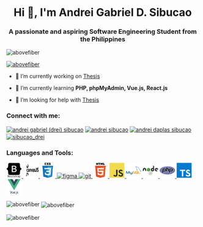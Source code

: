 <h1 align="center">Hi 👋, I'm Andrei Gabriel D. Sibucao</h1>
<h3 align="center">A passionate and aspiring Software Engineering Student from the Philippines</h3>

<p align="left"> <img src="https://komarev.com/ghpvc/?username=abovefiber&label=Profile%20views&color=0e75b6&style=flat" alt="abovefiber" /> </p>

<p align="left"> <a href="https://github.com/ryo-ma/github-profile-trophy"><img src="https://github-profile-trophy.vercel.app/?username=abovefiber" alt="abovefiber" /></a> </p>

- 🔭 I’m currently working on [Thesis](https://github.com/Xmaxter213/Thesis2)

- 🌱 I’m currently learning **PHP, phpMyAdmin, Vue.js, React.js**

- 🤝 I’m looking for help with [Thesis](https://github.com/Xmaxter213/Thesis2)

<h3 align="left">Connect with me:</h3>
<p align="left">
<a href="https://linkedin.com/in/andrei gabriel (drei) sibucao" target="_blank"><img align="center" src="https://raw.githubusercontent.com/rahuldkjain/github-profile-readme-generator/master/src/images/icons/Social/linked-in-alt.svg" alt="andrei gabriel (drei) sibucao" height="30" width="40" /></a>
<a href="[https://stackoverflow.com/users/andrei sibucao](https://stackoverflow.com/users/16812111/andrei-sibucao?tab=profile)" target="_blank"><img align="center" src="https://raw.githubusercontent.com/rahuldkjain/github-profile-readme-generator/master/src/images/icons/Social/stack-overflow.svg" alt="andrei sibucao" height="30" width="40" /></a>
<a href="https://www.facebook.com/DJAndrei16" target="_blank"><img align="center" src="https://raw.githubusercontent.com/rahuldkjain/github-profile-readme-generator/master/src/images/icons/Social/facebook.svg" alt="andrei daplas sibucao" height="30" width="40" /></a>
<a href="https://instagram.com/sibucao_drei" target="_blank"><img align="center" src="https://raw.githubusercontent.com/rahuldkjain/github-profile-readme-generator/master/src/images/icons/Social/instagram.svg" alt="sibucao_drei" height="30" width="40" /></a>
</p>

<h3 align="left">Languages and Tools:</h3>
<p align="left"> <a href="https://getbootstrap.com" target="_blank" rel="noreferrer"> <img src="https://raw.githubusercontent.com/devicons/devicon/master/icons/bootstrap/bootstrap-plain-wordmark.svg" alt="bootstrap" width="40" height="40"/> </a> <a href="https://canvasjs.com" target="_blank" rel="noreferrer"> <img src="https://raw.githubusercontent.com/Hardik0307/Hardik0307/master/assets/canvasjs-charts.svg" alt="canvasjs" width="40" height="40"/> </a> <a href="https://www.w3schools.com/css/" target="_blank" rel="noreferrer"> <img src="https://raw.githubusercontent.com/devicons/devicon/master/icons/css3/css3-original-wordmark.svg" alt="css3" width="40" height="40"/> </a> <a href="https://www.figma.com/" target="_blank" rel="noreferrer"> <img src="https://www.vectorlogo.zone/logos/figma/figma-icon.svg" alt="figma" width="40" height="40"/> </a> <a href="https://git-scm.com/" target="_blank" rel="noreferrer"> <img src="https://www.vectorlogo.zone/logos/git-scm/git-scm-icon.svg" alt="git" width="40" height="40"/> </a> <a href="https://www.w3.org/html/" target="_blank" rel="noreferrer"> <img src="https://raw.githubusercontent.com/devicons/devicon/master/icons/html5/html5-original-wordmark.svg" alt="html5" width="40" height="40"/> </a> <a href="https://developer.mozilla.org/en-US/docs/Web/JavaScript" target="_blank" rel="noreferrer"> <img src="https://raw.githubusercontent.com/devicons/devicon/master/icons/javascript/javascript-original.svg" alt="javascript" width="40" height="40"/> </a> <a href="https://www.mysql.com/" target="_blank" rel="noreferrer"> <img src="https://raw.githubusercontent.com/devicons/devicon/master/icons/mysql/mysql-original-wordmark.svg" alt="mysql" width="40" height="40"/> </a> <a href="https://nodejs.org" target="_blank" rel="noreferrer"> <img src="https://raw.githubusercontent.com/devicons/devicon/master/icons/nodejs/nodejs-original-wordmark.svg" alt="nodejs" width="40" height="40"/> </a> <a href="https://www.php.net" target="_blank" rel="noreferrer"> <img src="https://raw.githubusercontent.com/devicons/devicon/master/icons/php/php-original.svg" alt="php" width="40" height="40"/> </a> <a href="https://www.typescriptlang.org/" target="_blank" rel="noreferrer"> <img src="https://raw.githubusercontent.com/devicons/devicon/master/icons/typescript/typescript-original.svg" alt="typescript" width="40" height="40"/> </a> <a href="https://vuejs.org/" target="_blank" rel="noreferrer"> <img src="https://raw.githubusercontent.com/devicons/devicon/master/icons/vuejs/vuejs-original-wordmark.svg" alt="vuejs" width="40" height="40"/> </a> </p>

<p><img align="left" src="https://github-readme-stats.vercel.app/api/top-langs?username=abovefiber&show_icons=true&locale=en&layout=compact" alt="abovefiber" /></p>

<p>&nbsp;<img align="center" src="https://github-readme-stats.vercel.app/api?username=abovefiber&show_icons=true&locale=en" alt="abovefiber" /></p>

<p><img align="center" src="https://github-readme-streak-stats.herokuapp.com/?user=abovefiber&" alt="abovefiber" /></p>
